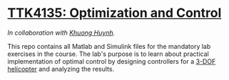 # [TTK4135: Optimization and Control](https://www.ntnu.edu/studies/courses/TTK4135)

*In collaboration with [Khuong Huynh](https://github.com/Khuongh).*

This repo contains all Matlab and Simulink files for the mandatory lab exercises in the course. The lab's purpose is to learn about practical implementation of optimal control by designing controllers for a [3-DOF helicopter](https://www.quanser.com/products/3-dof-helicopter/) and analyzing the results.
